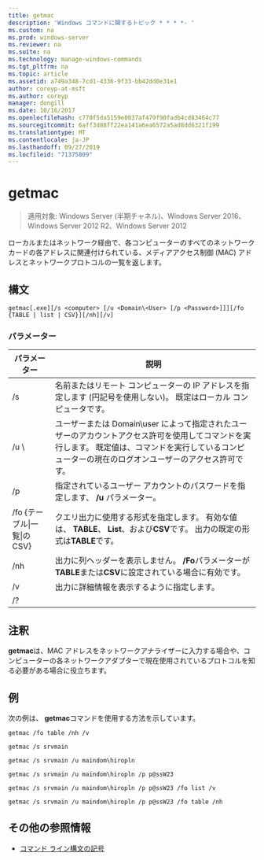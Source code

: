 ```yaml
---
title: getmac
description: 'Windows コマンドに関するトピック * * * *- '
ms.custom: na
ms.prod: windows-server
ms.reviewer: na
ms.suite: na
ms.technology: manage-windows-commands
ms.tgt_pltfrm: na
ms.topic: article
ms.assetid: a749a348-7cd1-4336-9f33-bb42dd0e31e1
author: coreyp-at-msft
ms.author: coreyp
manager: dongill
ms.date: 10/16/2017
ms.openlocfilehash: c770f5da5159e0037af479f90fadb4cd83464c77
ms.sourcegitcommit: 6aff3d88ff22ea141a6ea6572a5ad8dd6321f199
ms.translationtype: MT
ms.contentlocale: ja-JP
ms.lasthandoff: 09/27/2019
ms.locfileid: "71375809"
---
```

# <a name="getmac"></a>getmac

>適用対象: Windows Server (半期チャネル)、Windows Server 2016、Windows Server 2012 R2、Windows Server 2012

ローカルまたはネットワーク経由で、各コンピューターのすべてのネットワークカードの各アドレスに関連付けられている、メディアアクセス制御 (MAC) アドレスとネットワークプロトコルの一覧を返します。 
## <a name="syntax"></a>構文
```
getmac[.exe][/s <computer> [/u <Domain\<User> [/p <Password>]]][/fo {TABLE | list | CSV}][/nh][/v]
```
### <a name="parameters"></a>パラメーター

|             パラメーター              |                                                                                          説明                                                                                          |
|------------------------------------|-----------------------------------------------------------------------------------------------------------------------------------------------------------------------------------------------|
|           /s <computer>            |                                      名前またはリモート コンピューターの IP アドレスを指定します (円記号を使用しない)。 既定はローカル コンピュータです。                                       |
|        /u <Domain>\\<User>         | ユーザーまたは Domain\user によって指定されたユーザーのアカウントアクセス許可を使用してコマンドを実行します。 既定値は、コマンドを実行しているコンピューターの現在のログオンユーザーのアクセス許可です。 |
|           /p <Password>            |                                                     指定されているユーザー アカウントのパスワードを指定します、 **/u** パラメーター。                                                     |
| /fo {テーブル&#124;一覧&#124;の CSV} |                       クエリ出力に使用する形式を指定します。 有効な値は、 **TABLE**、 **List**、および**CSV**です。 出力の既定の形式は**TABLE**です。                        |
|                /nh                 |                                             出力に列ヘッダーを表示しません。 **/Fo**パラメーターが**TABLE**または**CSV**に設定されている場合に有効です。                                              |
|                 /v                 |                                                                    出力に詳細情報を表示するように指定します。                                                                     |
|                 /?                 |                                                                                                                                                                                               |

## <a name="remarks"></a>注釈
**getmac**は、MAC アドレスをネットワークアナライザーに入力する場合や、コンピューターの各ネットワークアダプターで現在使用されているプロトコルを知る必要がある場合に役立ちます。
## <a name="BKMK_Examples"></a>例
次の例は、 **getmac**コマンドを使用する方法を示しています。
```
getmac /fo table /nh /v
```
```
getmac /s srvmain
```
```
getmac /s srvmain /u maindom\hiropln
```
```
getmac /s srvmain /u maindom\hiropln /p p@ssW23
```
```
getmac /s srvmain /u maindom\hiropln /p p@ssW23 /fo list /v
```
```
getmac /s srvmain /u maindom\hiropln /p p@ssW23 /fo table /nh
```
## <a name="additional-references"></a>その他の参照情報
-   [コマンド ライン構文の記号](command-line-syntax-key.md)
